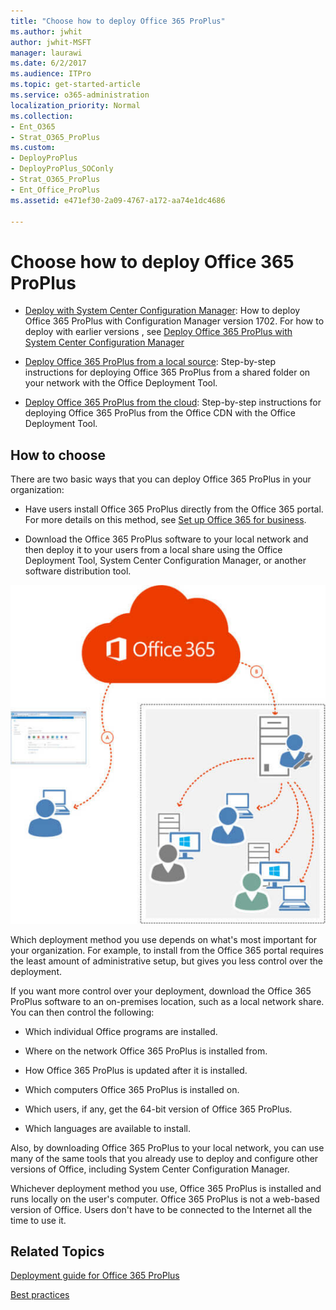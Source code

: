 ```yaml
---
title: "Choose how to deploy Office 365 ProPlus"
ms.author: jwhit
author: jwhit-MSFT
manager: laurawi
ms.date: 6/2/2017
ms.audience: ITPro
ms.topic: get-started-article
ms.service: o365-administration
localization_priority: Normal
ms.collection:
- Ent_O365
- Strat_O365_ProPlus
ms.custom:
- DeployProPlus
- DeployProPlus_SOConly
- Strat_O365_ProPlus
- Ent_Office_ProPlus
ms.assetid: e471ef30-2a09-4767-a172-aa74e1dc4686

---
```


# Choose how to deploy Office 365 ProPlus

- [Deploy with System Center Configuration Manager](https://docs.microsoft.com/en-us/sccm/sum/deploy-use/manage-office-365-proplus-updates): How to deploy Office 365 ProPlus with Configuration Manager version 1702. For how to deploy with earlier versions , see [Deploy Office 365 ProPlus with System Center Configuration Manager](deploy-office-365-proplus-with-system-center-configuration-manager.md)
  
- [Deploy Office 365 ProPlus from a local source](deploy-office-365-proplus-from-a-local-source.md): Step-by-step instructions for deploying Office 365 ProPlus from a shared folder on your network with the Office Deployment Tool.
  
- [Deploy Office 365 ProPlus from the cloud](deploy-office-365-proplus-from-the-cloud.md): Step-by-step instructions for deploying Office 365 ProPlus from the Office CDN with the Office Deployment Tool.
  
## How to choose

There are two basic ways that you can deploy Office 365 ProPlus in your organization:
  
- Have users install Office 365 ProPlus directly from the Office 365 portal. For more details on this method, see [Set up Office 365 for business](https://support.office.com/en-US/Article/set-up-Office-365-for-business-6a3a29a0-e616-4713-99d1-15eda62d04fa).
    
- Download the Office 365 ProPlus software to your local network and then deploy it to your users from a local share using the Office Deployment Tool, System Center Configuration Manager, or another software distribution tool.
    
![Office 365 deployment methods](images/3d236c2a-304c-44b3-9a73-d0fa8cc48437.jpg)
  
Which deployment method you use depends on what's most important for your organization. For example, to install from the Office 365 portal requires the least amount of administrative setup, but gives you less control over the deployment.
  
If you want more control over your deployment, download the Office 365 ProPlus software to an on-premises location, such as a local network share. You can then control the following:
  
- Which individual Office programs are installed.
    
- Where on the network Office 365 ProPlus is installed from.
    
- How Office 365 ProPlus is updated after it is installed.
    
- Which computers Office 365 ProPlus is installed on.
    
- Which users, if any, get the 64-bit version of Office 365 ProPlus.
    
- Which languages are available to install.
    
Also, by downloading Office 365 ProPlus to your local network, you can use many of the same tools that you already use to deploy and configure other versions of Office, including System Center Configuration Manager.
  
Whichever deployment method you use, Office 365 ProPlus is installed and runs locally on the user's computer. Office 365 ProPlus is not a web-based version of Office. Users don't have to be connected to the Internet all the time to use it.
  
## Related Topics

[Deployment guide for Office 365 ProPlus](deployment-guide-for-office-365-proplus.md)
  
[Best practices](best-practices/best-practices.md)
  

